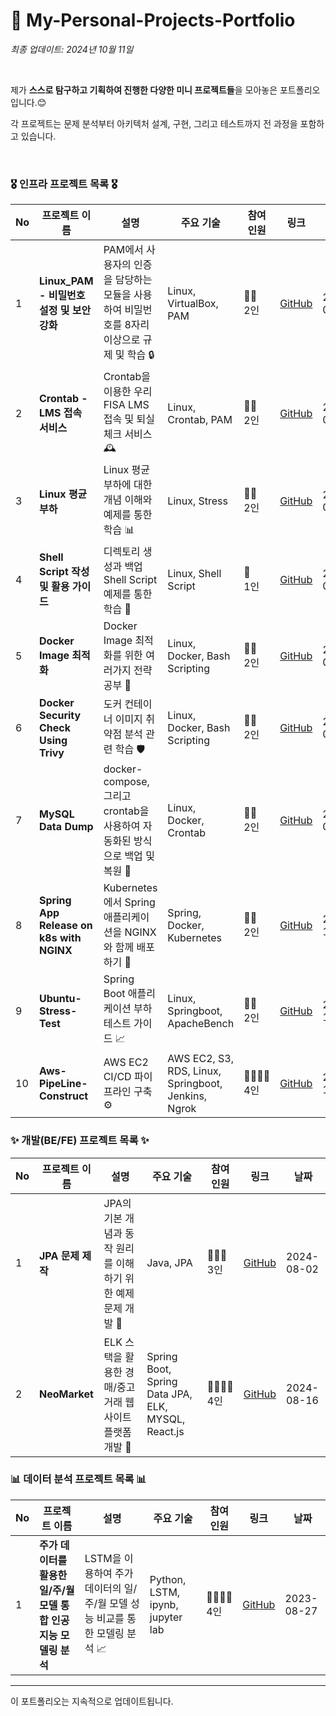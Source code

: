 # 🤔 My-Personal-Projects-Portfolio

*최종 업데이트: 2024년 10월 11일*

<br>

제가 **스스로 탐구하고 기획하여 진행한 다양한 미니 프로젝트들**을 모아놓은 포트폴리오입니다.😊 <br>

각 프로젝트는 문제 분석부터 아키텍처 설계, 구현, 그리고 테스트까지 전 과정을 포함하고 있습니다. 

<br>

### 🎖️ 인프라 프로젝트 목록 🎖️

| No | 프로젝트 이름 | 설명 | 주요 기술 | 참여<br> 인원 | 링크 | 날짜 |
|----|---------------|------|-----------|----------|------|------|
| 1  | **Linux_PAM - 비밀번호 설정 및 보안 강화** | PAM에서 사용자의 인증을 담당하는 모듈을 사용하여 비밀번호를 8자리 이상으로 규제 및 학습 🔒 | Linux, VirtualBox, PAM | 👨‍👦 <br> 2인 | [GitHub](https://github.com/gato-46/PAM) | 2024-09-19 |
| 2  | **Crontab - LMS 접속 서비스** | Crontab을 이용한 우리FISA LMS 접속 및 퇴실 체크 서비스 🕰️ | Linux, Crontab, PAM | 👨‍👦 <br> 2인 | [GitHub](https://github.com/gato-46/Crontab) | 2024-09-20 |
| 3  | **Linux 평균 부하** | Linux 평균 부하에 대한 개념 이해와 예제를 통한 학습 📊 | Linux, Stress | 👨‍👦 <br> 2인 | [GitHub](https://github.com/gato-46/Average-Load-in-Linux) | 2024-09-23 |
| 4  | **Shell Script 작성 및 활용 가이드** | 디렉토리 생성과 백업 Shell Script 예제를 통한 학습 📝 | Linux, Shell Script | ​🧑​ <br> 1인 | [GitHub](https://github.com/gato-46/ShellScript) | 2024-09-23 |
| 5  | **Docker Image 최적화** | Docker Image 최적화를 위한 여러가지 전략 공부 🐳 | Linux, Docker, Bash Scripting | 👨‍👦 <br> 2인 | [GitHub](https://github.com/gato-46/docker_image) | 2024-09-24 |
| 6  | **Docker Security Check Using Trivy** | 도커 컨테이너 이미지 취약점 분석 관련 학습 🛡️ | Linux, Docker, Bash Scripting | 👨‍👦 <br> 2인 | [GitHub](https://github.com/smartcow99/docker-security-check-using-trivy) | 2024-09-25 |
| 7  | **MySQL Data Dump** | docker-compose, 그리고 crontab을 사용하여 자동화된 방식으로 백업 및 복원 💾 | Linux, Docker, Crontab | 👨‍👦 <br> 2인 | [GitHub](https://github.com/smartcow99/mysql-data-dump) | 2024-09-27 |
| 8  | **Spring App Release on k8s with NGINX** | Kubernetes에서 Spring 애플리케이션을 NGINX와 함께 배포하기 🚀 | Spring, Docker, Kubernetes | 👨‍👦 <br> 2인 | [GitHub](https://github.com/gato-46/spring-app-on-k8s-with-nginx) | 2024-10-02 |
| 9  | **Ubuntu-Stress-Test** | Spring Boot 애플리케이션 부하 테스트 가이드 📈 | Linux, Springboot, ApacheBench  | 👨‍👦 <br> 2인 | [GitHub](https://github.com/gato-46/ubuntu-stress-test) | 2024-10-08 |
| 10 | **Aws-PipeLine-Construct** | AWS EC2 CI/CD 파이프라인 구축 ⚙️ | AWS EC2, S3, RDS, Linux, Springboot, Jenkins, Ngrok | 👨‍👨‍👧‍👦 <br> 4인 | [GitHub](https://github.com/gato-46/aws-pipe-line-construct) | 2024-10-11 |

### ✨ 개발(BE/FE) 프로젝트 목록 ✨

| No | 프로젝트 이름 | 설명 | 주요 기술 | 참여<br> 인원 | 링크 | 날짜 |
|----|---------------|------|-----------|----------|------|------|
| 1  | **JPA 문제 제작** | JPA의 기본 개념과 동작 원리를 이해하기 위한 예제 문제 개발 📝 | Java, JPA | 👩‍👧‍👦 <br> 3인 | [GitHub](https://github.com/fisa3-third/jpa_test) | 2024-08-02 |
| 2  | **NeoMarket** | ELK 스택을 활용한 경매/중고거래 웹 사이트 플랫폼 개발 🛒 | Spring Boot, Spring Data JPA, ELK, MYSQL, React.js | 👨‍👨‍👧‍👦 <br> 4인 | [GitHub](https://github.com/Neo-Market/BE-NeoMarket) | 2024-08-16 |


### 📊 데이터 분석 프로젝트 목록 📊

| No | 프로젝트 이름 | 설명 | 주요 기술 | 참여<br> 인원 | 링크 | 날짜 |
|----|---------------|------|-----------|----------|------|------|
| 1  | **주가 데이터를 활용한 일/주/월 모델 통합 인공지능 모델링 분석** | LSTM을 이용하여 주가 데이터의 일/주/월 모델 성능 비교를 통한 모델링 분석 📈 | Python, LSTM, ipynb, jupyter lab | 👨‍👨‍👧‍👦 <br> 4인 | [GitHub](https://github.com/gato-46/datacamp_suwon) | 2023-08-27 |

---

이 포트폴리오는 지속적으로 업데이트됩니다.
